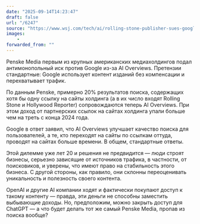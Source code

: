 ```yaml
---
date: "2025-09-14T14:23:47"
draft: false
url: "/6247"
source: "https://www.wsj.com/tech/ai/rolling-stone-publisher-sues-google-over-ai-summaries-3afde408?st=TWtEM1&reflink=desktopwebshare_permalink"
images:
    -
forwarded_from: ""
---
```


Penske Media первым из крупных американских медиахолдингов подал антимонопольный иск против Google из-за AI Overviews. Претензии стандартные: Google использует контент изданий без компенсации и перехватывает трафик. 

По данным Penske, примерно 20% результатов поиска, содержащих хотя бы одну ссылку на сайты холдинга (а в их число входят Rolling Stone и Hollywood Reporter) сопровождаются теперь AI Overviews. При этом доход от партнерских ссылок на сайтах холдинга упали больше чем на треть с конца 2024 года.

Google в ответ заявил, что AI Overviews улучшает качество поиска для пользователей, а те, кто переходят на сайты по ссылкам оттуда, проводят на сайтах больше времени. В общем, стандартные ответы.

Этой дилемме уже лет 20 и решения не предвидится — люди строят бизнесы, серьезно зависящие от источников трафика, в частности, от поисковиков, и уверены, что имеют право на стабильность этого бизнеса. С другой стороны, как правило, они склонны переоценивать уникальность и полезность своего контента. 

OpenAI и другие AI компании ходят и фактически покупают доступ к такому контенту — правда, эти деньги не способны заместить выбывающие доходы. Но, предположим, можно закрыть доступ для ChatGPT — а что будет делать тот же самый Penske Media, пропав из поиска вообще?
